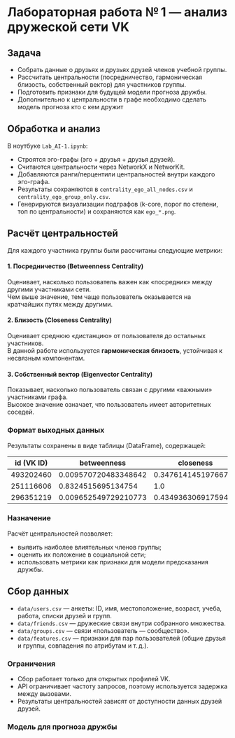 # Лабораторная работа № 1 — анализ дружеской сети VK

## Задача
- Собрать данные о друзьях и друзьях друзей членов учебной группы.
- Рассчитать центральности (посредничество, гармоническая близость, собственный вектор) для участников группы.
- Подготовить признаки для будущей модели прогноза дружбы.
- Дополнительно к центральности в графе необходимо сделать модель прогноза кто с кем дружит 

## Обработка и анализ
В ноутбуке `Lab_AI-1.ipynb`:
- Строятся эго-графы (эго + друзья + друзья друзей).
- Считаются центральности через NetworkX и NetworKit.
- Добавляются ранги/перцентили центральностей внутри каждого эго-графа.
- Результаты сохраняются в `centrality_ego_all_nodes.csv` и `centrality_ego_group_only.csv`.
- Генерируются визуализации подграфов (k-core, порог по степени, топ по центральности) и сохраняются как `ego_*.png`.

## Расчёт центральностей

Для каждого участника группы были рассчитаны следующие метрики:

#### 1. **Посредничество (Betweenness Centrality)**  
Оценивает, насколько пользователь важен как «посредник» между другими участниками сети.  
Чем выше значение, тем чаще пользователь оказывается на кратчайших путях между другими.


#### 2. **Близость (Closeness Centrality)**  
Оценивает среднюю «дистанцию» от пользователя до остальных участников.  
В данной работе используется **гармоническая близость**, устойчивая к несвязным компонентам.


#### 3. **Собственный вектор (Eigenvector Centrality)**  
Показывает, насколько пользователь связан с другими «важными» участниками графа.  
Высокое значение означает, что пользователь имеет авторитетных соседей.

### Формат выходных данных

Результаты сохранены в виде таблицы (DataFrame), содержащей:

| id (VK ID)   | betweenness | closeness | eigenvector |
|--------------|-------------|-----------|-------------|
| 493202460    |0.009570720483348642| 0.3476141451976673 | 0.0014196884266065087       |
| 251116606    | 0.8324515695134754 | 1.0     |0.012253296323705545        |
| 296351219    |  0.009652549729210773          |       0.43493630691759405    |        0.0038069754772412936     |

### Назначение

Расчёт центральностей позволяет:
- выявить наиболее влиятельных членов группы;
- оценить их положение в социальной сети;
- использовать метрики как признаки для модели предсказания дружбы.


## Сбор данных
- `data/users.csv` — анкеты: ID, имя, местоположение, возраст, учеба, работа, списки друзей и групп.
- `data/friends.csv` — дружеские связи внутри собранного множества.
- `data/groups.csv` — связи «пользователь — сообщество».
- `data/features.csv` — признаки для пар пользователей (общие друзья и группы, совпадения по атрибутам и т. д.).

### Ограничения
- Сбор работает только для открытых профилей VK.
- API ограничивает частоту запросов, поэтому используется задержка между вызовами.
- Результаты центральностей зависят от доступности данных друзей друзей.

### Модель для прогноза дружбы
